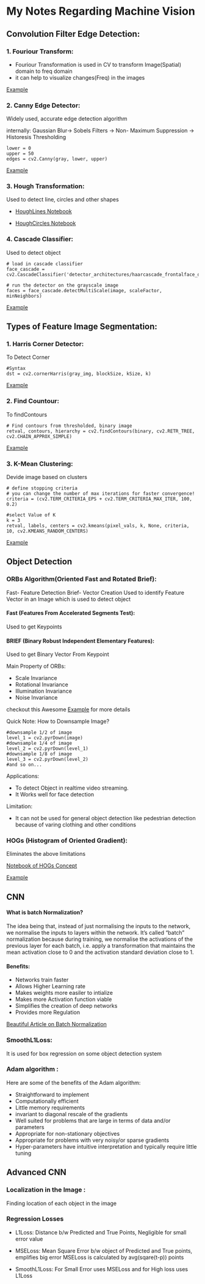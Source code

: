 # My Notes Regarding Machine Vision 

## Convolution Filter Edge Detection: 

### 1. Fouriour Transform:
* Fouriour Transformation is used in CV to transform Image(Spatial) domain to freq domain
* it can help to visualize changes(Freq) in the images 

[Example](https://github.com/udacity/CVND_Exercises/blob/master/1_2_Convolutional_Filters_Edge_Detection/1.%20Fourier%20Transform.ipynb)

### 2. Canny Edge Detector: 
Widely used, accurate edge detection algorithm

internally: Gaussian Blur-> Sobels Filters -> Non- Maximum Suppression -> Historesis Thresholding
```
lower = 0
upper = 50
edges = cv2.Canny(gray, lower, upper)
```
[Example](https://github.com/udacity/CVND_Exercises/blob/master/1_2_Convolutional_Filters_Edge_Detection/5.%20Canny%20Edge%20Detection.ipynb)

### 3. Hough Transformation: 
Used to detect line, circles and other shapes 

* [HoughLines Notebook](https://github.com/udacity/CVND_Exercises/blob/master/1_2_Convolutional_Filters_Edge_Detection/6_1.%20Hough%20lines.ipynb)

* [HoughCircles Notebook](https://github.com/udacity/CVND_Exercises/blob/master/1_2_Convolutional_Filters_Edge_Detection/6_2.%20Hough%20circles%2C%20agriculture.ipynb)

### 4. Cascade Classifier: 

Used to detect object

```
# load in cascade classifier
face_cascade = cv2.CascadeClassifier('detector_architectures/haarcascade_frontalface_default.xml')

# run the detector on the grayscale image
faces = face_cascade.detectMultiScale(image, scaleFactor, minNeighbors)
```
[Example](https://github.com/udacity/CVND_Exercises/blob/master/1_2_Convolutional_Filters_Edge_Detection/7.%20Haar%20Cascade%2C%20Face%20Detection.ipynb)

## Types of Feature Image Segmentation:
 
### 1. Harris Corner Detector:

To Detect Corner

```
#Syntax
dst = cv2.cornerHarris(gray_img, blockSize, kSize, k)
```
[Example](https://github.com/udacity/CVND_Exercises/blob/master/1_3_Types_of_Features_Image_Segmentation/1.%20Harris%20Corner%20Detection.ipynb)

### 2. Find Countour:

To findContours

```
# Find contours from thresholded, binary image
retval, contours, hierarchy = cv2.findContours(binary, cv2.RETR_TREE, cv2.CHAIN_APPROX_SIMPLE)
```
[Example](https://github.com/udacity/CVND_Exercises/blob/master/1_3_Types_of_Features_Image_Segmentation/2.%20Contour%20detection%20and%20features.ipynb)

### 3. K-Mean Clustering:

Devide image based on clusters

```
# define stopping criteria
# you can change the number of max iterations for faster convergence!
criteria = (cv2.TERM_CRITERIA_EPS + cv2.TERM_CRITERIA_MAX_ITER, 100, 0.2)

#select Value of K
k = 3
retval, labels, centers = cv2.kmeans(pixel_vals, k, None, criteria, 10, cv2.KMEANS_RANDOM_CENTERS)
```
[Example](https://github.com/udacity/CVND_Exercises/blob/master/1_3_Types_of_Features_Image_Segmentation/3.%20K-means.ipynb)
## Object Detection

### ORBs Algorithm(Oriented Fast and Rotated Brief):
Fast- Feature Detection
Brief- Vector Creation
Used to identify Feature Vector in an Image which is used to detect object

#### Fast (Features From Accelerated Segments Test):
Used to get Keypoints
#### BRIEF (Binary Robust Independent Elementary Features):
Used to get Binary Vector From Keypoint

Main Property of ORBs:
* Scale Invariance
* Rotational Invariance
* Illumination Invariance
* Noise Invariance

checkout this Awesome [Example](https://github.com/udacity/CVND_Exercises/blob/master/1_4_Feature_Vectors/2.%20ORB.ipynb) for more details

Quick Note: 
How to Downsample Image?
```
#downsample 1/2 of image
level_1 = cv2.pyrDown(image)
#downsample 1/4 of image
level_2 = cv2.pyrDown(level_1)
#downsample 1/8 of image
level_3 = cv2.pyrDown(level_2)
#and so on...
```

Applications: 
* To detect Object in realtime video streaming.
* It Works well for face detection

Limitation: 
*  It can not be used for general object detection like pedestrian detection because of varing clothing and other conditions

### HOGs (Histogram of Oriented Gradient): 
Eliminates the above limitations

[Notebook of HOGs Concept](https://github.com/udacity/CVND_Exercises/blob/master/1_4_Feature_Vectors/3_1.%20HOG.ipynb)

[Example](https://github.com/udacity/CVND_Exercises/blob/master/1_4_Feature_Vectors/3_2.%20HOG%20Examples.ipynb)

## CNN

#### What is batch Normalization?
The idea being that, instead of just normalising the inputs to the network, we normalise the inputs to layers within the network. It’s called “batch” normalization because during training, we normalise the activations of the previous layer for each batch, i.e. apply a transformation that maintains the mean activation close to 0 and the activation standard deviation close to 1.
#### Benefits:
* Networks train faster
* Allows Higher Learning rate
* Makes weights more easiler to intialize
* Makes more Activation function viable
* Simplifies the creation of deep networks
* Provides more Regulation

[Beautiful Article on Batch Normalization](https://medium.com/deeper-learning/glossary-of-deep-learning-batch-normalisation-8266dcd2fa82##targetText=Using%20batch%20normalisation%20allows%20much,to%20the%20initial%20starting%20weights)

### SmoothL1Loss: 
It is used for box regression on some object detection system

### Adam algorithm : ###
Here are some of the benefits of the Adam algorithm:

* Straightforward to implement
* Computationally efficient
* Little memory requirements
* invariant to diagonal rescale of the gradients
* Well suited for problems that are large in terms of data and/or parameters
* Appropriate for non-stationary objectives
* Appropriate for problems with very noisy/or sparse gradients
* Hyper-parameters have intuitive interpretation and typically require little tuning

## Advanced CNN ##

### Localization in the Image : ###
Finding location of each object in the image

### Regression Losses ###
* L1Loss: Distance b/w Predicted and True Points, Negligible for small error value

* MSELoss: Mean Square Error b/w object of Predicted and True points, emplifies big error
MSELoss is calculated by avg(sqare(t-p)) points

* SmoothL1Loss: For Small Error uses MSELoss and for High loss uses L1Loss

